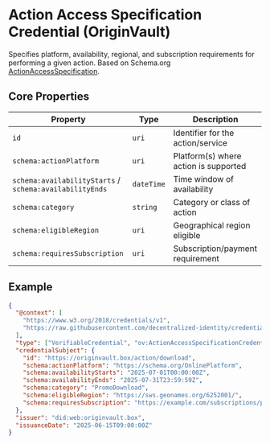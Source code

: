 # Action Access Specification Credential (OriginVault)

Specifies platform, availability, regional, and subscription requirements for performing a given action. Based on Schema.org [ActionAccessSpecification](http://schema.org/ActionAccessSpecification).

## Core Properties

| Property | Type | Description |
|----------|------|-------------|
| `id` | `uri` | Identifier for the action/service |
| `schema:actionPlatform` | `uri` | Platform(s) where action is supported |
| `schema:availabilityStarts` / `schema:availabilityEnds` | `dateTime` | Time window of availability |
| `schema:category` | `string` | Category or class of action |
| `schema:eligibleRegion` | `uri` | Geographical region eligible |
| `schema:requiresSubscription` | `uri` | Subscription/payment requirement |

## Example

```json
{
  "@context": [
    "https://www.w3.org/2018/credentials/v1",
    "https://raw.githubusercontent.com/decentralized-identity/credential-schemas/main/community-schemas/OriginVault/draft-schemas/action-access-specification/context.json"
  ],
  "type": ["VerifiableCredential", "ov:ActionAccessSpecificationCredential"],
  "credentialSubject": {
    "id": "https://originvault.box/action/download",
    "schema:actionPlatform": "https://schema.org/OnlinePlatform",
    "schema:availabilityStarts": "2025-07-01T00:00:00Z",
    "schema:availabilityEnds": "2025-07-31T23:59:59Z",
    "schema:category": "PromoDownload",
    "schema:eligibleRegion": "https://sws.geonames.org/6252001/", 
    "schema:requiresSubscription": "https://example.com/subscriptions/pro"
  },
  "issuer": "did:web:originvault.box",
  "issuanceDate": "2025-06-15T09:00:00Z"
}
``` 